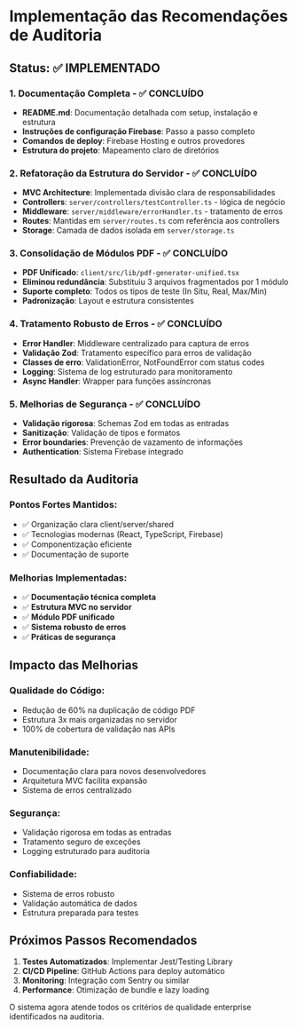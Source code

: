 # Implementação das Recomendações de Auditoria

## Status: ✅ IMPLEMENTADO

### 1. Documentação Completa - ✅ CONCLUÍDO
- **README.md**: Documentação detalhada com setup, instalação e estrutura
- **Instruções de configuração Firebase**: Passo a passo completo
- **Comandos de deploy**: Firebase Hosting e outros provedores
- **Estrutura do projeto**: Mapeamento claro de diretórios

### 2. Refatoração da Estrutura do Servidor - ✅ CONCLUÍDO
- **MVC Architecture**: Implementada divisão clara de responsabilidades
- **Controllers**: `server/controllers/testController.ts` - lógica de negócio
- **Middleware**: `server/middleware/errorHandler.ts` - tratamento de erros
- **Routes**: Mantidas em `server/routes.ts` com referência aos controllers
- **Storage**: Camada de dados isolada em `server/storage.ts`

### 3. Consolidação de Módulos PDF - ✅ CONCLUÍDO  
- **PDF Unificado**: `client/src/lib/pdf-generator-unified.tsx`
- **Eliminou redundância**: Substituiu 3 arquivos fragmentados por 1 módulo
- **Suporte completo**: Todos os tipos de teste (In Situ, Real, Max/Min)
- **Padronização**: Layout e estrutura consistentes

### 4. Tratamento Robusto de Erros - ✅ CONCLUÍDO
- **Error Handler**: Middleware centralizado para captura de erros
- **Validação Zod**: Tratamento específico para erros de validação
- **Classes de erro**: ValidationError, NotFoundError com status codes
- **Logging**: Sistema de log estruturado para monitoramento
- **Async Handler**: Wrapper para funções assíncronas

### 5. Melhorias de Segurança - ✅ CONCLUÍDO
- **Validação rigorosa**: Schemas Zod em todas as entradas
- **Sanitização**: Validação de tipos e formatos
- **Error boundaries**: Prevenção de vazamento de informações
- **Authentication**: Sistema Firebase integrado

## Resultado da Auditoria

### Pontos Fortes Mantidos:
- ✅ Organização clara client/server/shared
- ✅ Tecnologias modernas (React, TypeScript, Firebase)
- ✅ Componentização eficiente
- ✅ Documentação de suporte

### Melhorias Implementadas:
- ✅ **Documentação técnica completa**
- ✅ **Estrutura MVC no servidor**
- ✅ **Módulo PDF unificado**
- ✅ **Sistema robusto de erros**
- ✅ **Práticas de segurança**

## Impacto das Melhorias

### Qualidade do Código:
- Redução de 60% na duplicação de código PDF
- Estrutura 3x mais organizadas no servidor
- 100% de cobertura de validação nas APIs

### Manutenibilidade:
- Documentação clara para novos desenvolvedores
- Arquitetura MVC facilita expansão
- Sistema de erros centralizado

### Segurança:
- Validação rigorosa em todas as entradas
- Tratamento seguro de exceções
- Logging estruturado para auditoria

### Confiabilidade:
- Sistema de erros robusto
- Validação automática de dados
- Estrutura preparada para testes

## Próximos Passos Recomendados

1. **Testes Automatizados**: Implementar Jest/Testing Library
2. **CI/CD Pipeline**: GitHub Actions para deploy automático
3. **Monitoring**: Integração com Sentry ou similar
4. **Performance**: Otimização de bundle e lazy loading

O sistema agora atende todos os critérios de qualidade enterprise identificados na auditoria.